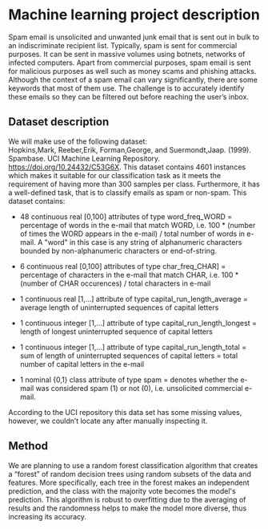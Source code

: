 # Machine learning project description

Spam email is unsolicited and unwanted junk email that is sent out in bulk to an indiscriminate recipient list. Typically, spam is sent for commercial purposes. It can be sent in massive volumes using botnets, networks of infected computers. Apart from commercial purposes, spam email is sent for malicious purposes as well such as money scams and phishing attacks. Although the context of a spam email can vary significantly, there are some keywords that most of them use. The challenge is to accurately identify these emails so they can be filtered out before reaching the user’s inbox.

## Dataset description

We will make use of the following dataset:  
Hopkins,Mark, Reeber,Erik, Forman,George, and Suermondt,Jaap. (1999). Spambase. UCI Machine Learning Repository. https://doi.org/10.24432/C53G6X.
This dataset contains 4601 instances which makes it suitable for our classification task as it meets the requirement of having more than 300 samples per class. Furthermore, it has a well-defined task, that is to classify emails as spam or non-spam.
This dataset contains:
- 48 continuous real [0,100] attributes of type word_freq_WORD 
= percentage of words in the e-mail that match WORD, i.e. 100 * (number of times the WORD appears in the e-mail) / total number of words in e-mail.  A "word" in this case is any string of alphanumeric characters bounded by non-alphanumeric characters or end-of-string.

- 6 continuous real [0,100] attributes of type char_freq_CHAR] 
= percentage of characters in the e-mail that match CHAR, i.e. 100 * (number of CHAR occurences) / total characters in e-mail

- 1 continuous real [1,...] attribute of type capital_run_length_average 
= average length of uninterrupted sequences of capital letters

- 1 continuous integer [1,...] attribute of type capital_run_length_longest 
= length of longest uninterrupted sequence of capital letters

- 1 continuous integer [1,...] attribute of type capital_run_length_total 
= sum of length of uninterrupted sequences of capital letters 
= total number of capital letters in the e-mail

- 1 nominal {0,1} class attribute of type spam
= denotes whether the e-mail was considered spam (1) or not (0), i.e. unsolicited commercial e-mail.  

According to the UCI repository this data set has some missing values, however, we couldn’t locate any after manually inspecting it.

## Method
We are planning to use a random forest classification algorithm that creates a “forest” of random decision trees using random subsets of the data and features. More specifically, each tree in the forest makes an independent prediction, and the class with the majority vote becomes the model's prediction. This algorithm is robust to overfitting due to the averaging of results and the randomness helps to make the model more diverse, thus increasing its accuracy.